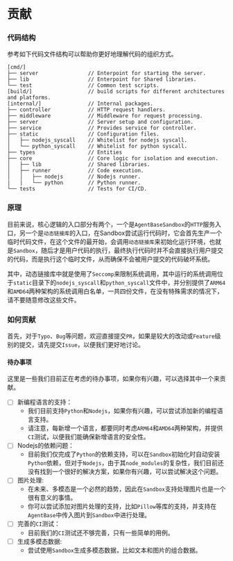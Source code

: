 # 贡献

### 代码结构
参考如下代码文件结构可以帮助你更好地理解代码的组织方式。
```
[cmd/]
├── server                // Enterpoint for starting the server.
├── lib                   // Enterpoint for Shared libraries.
└── test                  // Common test scripts.
[build/]                  // build scripts for different architectures and platforms.
[internal/]               // Internal packages.
├── controller            // HTTP request handlers.
├── middleware            // Middleware for request processing.
├── server                // Server setup and configuration.
├── service               // Provides service for controller.
├── static                // Configuration files.
│   ├── nodejs_syscall    // Whitelist for nodejs syscall.
│   └── python_syscall    // Whitelist for python syscall.
├── types                 // Entities
├── core                  // Core logic for isolation and execution.
│   ├── lib               // Shared libraries.
│   ├── runner            // Code execution.
│   │   ├── nodejs        // Nodejs runner.
|   |   └── python        // Python runner.
└── tests                 // Tests for CI/CD.
```

### 原理
目前来说，核心逻辑的入口部分有两个，一个是`AgentBaseSandbox`的`HTTP`服务入口，另一个是`动态链接库`的入口，在Sandbox尝试运行代码时，它会首先生产一个临时代码文件，在这个文件的最开始，会调用`动态链接库`来初始化运行环境，也就是`Sandbox`，随后才是用户代码的执行，最终执行代码时并不会直接执行用户提交的代码，而是执行这个临时文件，从而确保不会被用户提交的代码破坏系统。

其中，动态链接库中就是使用了`Seccomp`来限制系统调用，其中运行的系统调用位于`static`目录下的`nodejs_syscall`和`python_syscall`文件中，并分别提供了`ARM64`和`AMD64`两种架构的系统调用白名单，一共四份文件，在没有特殊需求的情况下，请不要随意修改这些文件。

### 如何贡献
首先，对于`Typo`、`Bug`等问题，欢迎直接提交`PR`，如果是较大的改动或`Feature`级别的提交，请先提交`Issue`，以便我们更好地讨论。

#### 待办事项
这里是一些我们目前正在考虑的待办事项，如果你有兴趣，可以选择其中一个来贡献。
- [ ] 新编程语言的支持：
    - 我们目前支持`Python`和`Nodejs`，如果你有兴趣，可以尝试添加新的编程语言支持。
    - 请注意，每新增一个语言，都要同时考虑`ARM64`和`AMD64`两种架构，并提供`CI`测试，以便我们能确保新增语言的安全性。
- [ ] Nodejs的依赖问题：
    - 目前我们仅完成了`Python`的依赖支持，可以在`Sandbox`初始化时自动安装`Python`依赖，但对于`Nodejs`，由于其`node_modules`的复杂性，我们目前还没有找到一个很好的解决方案，如果你有兴趣，可以尝试解决这个问题。
- [ ] 图片处理:
    - 在未来、多模态是一个必然的趋势，因此在`Sandbox`支持处理图片也是一个很有意义的事情。
    - 你可以尝试添加对图片处理的支持，比如`Pillow`等库的支持，并支持在`AgentBase`中传入图片到`Sandbox`中进行处理。
- [ ] 完善的`CI`测试：
    - 目前我们的`CI`测试还不够完善，只有一些简单的用例。
- [ ] 生成多模态数据:
    - 尝试使用`Sandbox`生成多模态数据，比如文本和图片的组合数据。